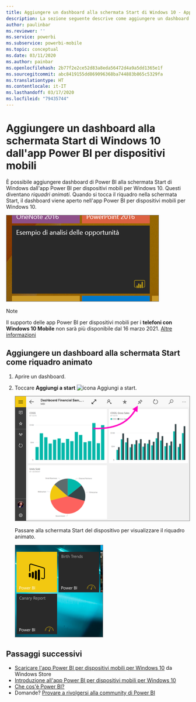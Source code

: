 ```yaml
---
title: Aggiungere un dashboard alla schermata Start di Windows 10 - App Power BI per dispositivi mobili
description: La sezione seguente descrive come aggiungere un dashboard di Power BI alla schermata Start di Windows 10 dall'app Power BI per dispositivi mobili, in modo da visualizzare le metriche più importanti a colpo d'occhio.
author: paulinbar
ms.reviewer: ''
ms.service: powerbi
ms.subservice: powerbi-mobile
ms.topic: conceptual
ms.date: 03/11/2020
ms.author: painbar
ms.openlocfilehash: 2b77f2e2ce52d83a8eda56472d4a9a5dd1365e1f
ms.sourcegitcommit: abc8419155dd869096368ba744883b865c5329fa
ms.translationtype: HT
ms.contentlocale: it-IT
ms.lasthandoff: 03/17/2020
ms.locfileid: "79435744"
---
```

# <a name="pin-a-dashboard-to-your-windows-10-start-screen-from-the-power-bi-mobile-app"></a>Aggiungere un dashboard alla schermata Start di Windows 10 dall'app Power BI per dispositivi mobili
È possibile aggiungere dashboard di Power BI alla schermata Start di Windows dall'app Power BI per dispositivi mobili per Windows 10. Questi diventano *riquadri animati*. Quando si tocca il riquadro nella schermata Start, il dashboard viene aperto nell'app Power BI per dispositivi mobili per Windows 10.

![Riquadro animato di Windows](./media/mobile-pin-dashboard-start-screen-windows-10-phone-app/power-bi-windows-10-pin-start-screen.png)

>[!NOTE]
>Il supporto delle app Power BI per dispositivi mobili per i **telefoni con Windows 10 Mobile** non sarà più disponibile dal 16 marzo 2021. [Altre informazioni](https://go.microsoft.com/fwlink/?linkid=2121400)

## <a name="pin-a-dashboard-to-your-start-screen-as-a-live-tile"></a>Aggiungere un dashboard alla schermata Start come riquadro animato
1. Aprire un dashboard.
2. Toccare **Aggiungi a start** ![icona Aggiungi a start](./media/mobile-pin-dashboard-start-screen-windows-10-phone-app/power-bi-windows-10-pin-start-icon.png).
   
   ![Barra superiore dell'app per dispositivi mobili Windows 10](./media/mobile-pin-dashboard-start-screen-windows-10-phone-app/power-bi-windows-10-pin-start.png)
   
   Passare alla schermata Start del dispositivo per visualizzare il riquadro animato.
   
   ![Riquadro animato di Windows 10](./media/mobile-pin-dashboard-start-screen-windows-10-phone-app/pbi_win10ph_startscrn.png)

## <a name="next-steps"></a>Passaggi successivi
* [Scaricare l'app Power BI per dispositivi mobili per Windows 10](https://go.microsoft.com/fwlink/?LinkID=526478) da Windows Store  
* [Introduzione all'app Power BI per dispositivi mobili per Windows 10](mobile-windows-10-phone-app-get-started.md)  
* [Che cos'è Power BI?](../../fundamentals/power-bi-overview.md)
* Domande? [Provare a rivolgersi alla community di Power BI](https://community.powerbi.com/)

